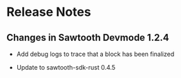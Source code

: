 # Release Notes

## Changes in Sawtooth Devmode 1.2.4

* Add debug logs to trace that a block has been finalized

* Update to sawtooth-sdk-rust 0.4.5
